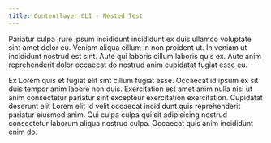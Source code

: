 ```yaml
---
title: Contentlayer CLI - Nested Test
---
```


Pariatur culpa irure ipsum incididunt incididunt ex duis ullamco voluptate sint amet dolor eu. Veniam aliqua cillum in non proident ut. In veniam ut incididunt nostrud est sint. Aute qui laboris cillum laboris quis ex. Aute anim reprehenderit dolor occaecat do nostrud anim cupidatat fugiat esse eu.

Ex Lorem quis et fugiat elit sint cillum fugiat esse. Occaecat id ipsum ex sit duis tempor anim labore non duis. Exercitation est amet anim nulla nisi ut anim consectetur pariatur sint excepteur exercitation exercitation. Cupidatat deserunt elit Lorem elit id velit occaecat incididunt quis reprehenderit pariatur eiusmod anim. Qui culpa culpa qui sit adipisicing nostrud consectetur laborum aliqua nostrud culpa. Occaecat quis anim incididunt enim do.
